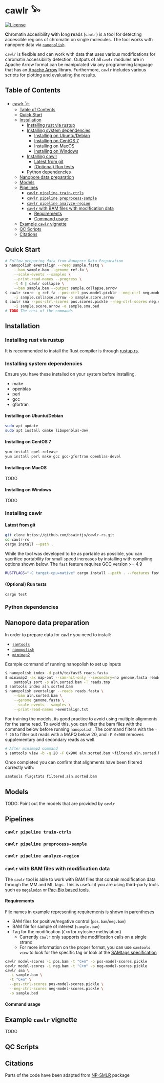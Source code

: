 # cawlr 𓅨

[![License](https://img.shields.io/badge/license-BSD_3--Clause-informational)](./LICENSE)

**C**hromatin **a**ccesibility **w**ith **l**ong **r**eads (`cawlr`) is a tool for detecting accessible regions of chromatin on single molecules. The tool works with nanopore data via [`nanopolish`](https://github.com/jts/nanopolish).

<!-- TODO or PacBio data via [`kineticsTools`](https://github.com/PacificBiosciences/kineticsTools). -->

`cawlr` is flexible and can work with data that uses various modifications for chromatin accessibility detection. Outputs of all `cawlr` modules are in Apache Arrow format can be manipulated via any programming language that has an [Apache Arrow](https://arrow.apache.org/install/) library. Furthermore, `cawlr` includes various scripts for plotting and evaluating the results.

## Table of Contents

- [cawlr 𓅨](#cawlr-𓅨)
  - [Table of Contents](#table-of-contents)
  - [Quick Start](#quick-start)
  - [Installation](#installation)
    - [Installing rust via rustup](#installing-rust-via-rustup)
    - [Installing system dependencies](#installing-system-dependencies)
      - [Installing on Ubuntu/Debian](#installing-on-ubuntudebian)
      - [Installing on CentOS 7](#installing-on-centos-7)
      - [Installing on MacOS](#installing-on-macos)
      - [Installing on Windows](#installing-on-windows)
    - [Installing cawlr](#installing-cawlr)
      - [Latest from git](#latest-from-git)
      - [(Optional) Run tests](#optional-run-tests)
    - [Python dependencies](#python-dependencies)
  - [Nanopore data preparation](#nanopore-data-preparation)
  - [Models](#models)
  - [Pipelines](#pipelines)
    - [`cawlr pipeline train-ctrls`](#cawlr-pipeline-train-ctrls)
    - [`cawlr pipeline preprocess-sample`](#cawlr-pipeline-preprocess-sample)
    - [`cawlr pipeline analyze-region`](#cawlr-pipeline-analyze-region)
    - [`cawlr` with BAM files with modification data](#cawlr-with-bam-files-with-modification-data)
      - [Requirements](#requirements)
      - [Command usage](#command-usage)
  - [Example `cawlr` vignette](#example-cawlr-vignette)
  - [QC Scripts](#qc-scripts)
  - [Citations](#citations)

## Quick Start

```bash
# Follow preparing data from Nanopore Data Preparation
$ nanopolish eventalign --read sample.fastq \
    --bam sample.bam --genome ref.fa \
    --scale-events --samples \
    --print-read-names --progress \
    -t 4 | cawlr collapse \
    --bam sample.bam --output sample.collapse.arrow
$ cawlr score -g ref.fa --pos-ctrl pos.model.pickle --neg-ctrl neg.model.pickle \
    -i sample.collapse.arrow -o sample.score.arrow
$ cawlr sma --pos-ctrl-scores pos.scores.pickle --neg-ctrl-scores neg.scores.pickle \
    -i sample.score.arrow -o sample.sma.bed
# TODO The rest of the commands
```

## Installation

### Installing rust via rustup

It is recommended to install the Rust compiler is through [rustup.rs](https://rustup.rs/).

### Installing system dependencies

Ensure you have these installed on your system before installing.

- make
- openblas
- perl
- gcc
- gfortran

#### Installing on Ubuntu/Debian

```bash
sudo apt update
sudo apt install cmake libopenblas-dev
```

#### Installing on CentOS 7

```bash
yum install epel-release
yum install perl make gcc gcc-gfortran openblas-devel
```

#### Installing on MacOS

TODO

#### Installing on Windows

TODO

### Installing cawlr

#### Latest from git

```bash
git clone https://github.com/bsaintjo/cawlr-rs.git
cd cawlr-rs
cargo install --path .
```

While the tool was developed to be as portable as possible, you can sacrifice portability for small speed increases by installing with compiling options shown below. The `fast` feature requires GCC version >= 4.9

```bash
RUSTFLAGS="-C target-cpu=native" cargo install --path . --features fast
```

#### (Optional) Run tests

```bash
cargo test
```

### Python dependencies

## Nanopore data preparation

In order to prepare data for `cawlr` you need to install:

- [`samtools`](http://www.htslib.org/)
- [`nanopolish`](https://github.com/jts/nanopolish)
- [`minimap2`](https://github.com/lh3/minimap2)

Example command of running nanopolish to set up inputs

```bash
$ nanopolish index -d path/to/fast5 reads.fasta
$ minimap2 -ax map-ont --sam-hit-only --secondary=no genome.fasta reads.fasta | \
    samtools sort -o aln.sorted.bam -T reads.tmp
$ samtools index aln.sorted.bam
$ nanopolish eventalign --reads reads.fasta \
    --bam aln.sorted.bam \
    --genome genome.fasta \
    --scale-events --samples \
    --print-read-names >eventalign.txt
```

<!-- TODO Confirm that cawlr collapse will fail without `--sam-hit-only` -->

For training the models, its good practice to avoid using multiple alignments for the same read.
To avoid this, you can filter the bam files with the command below before running `nanopolish`. The command filters with the `-f 20` to filter out reads with a MAPQ below 20, and `-F 0x900` removes supplementary and secondary reads as well.

```bash
# After minimap2 command
$ samtools view -b -q 20 -F 0x900 aln.sorted.bam >filtered.aln.sorted.bam
```

Once completed you can confirm that alignments have been filtered correctly with:

```bash
samtools flagstats filtered.aln.sorted.bam
```

## Models

TODO: Point out the models that are provided by `cawlr`

## Pipelines

### `cawlr pipeline train-ctrls`

### `cawlr pipeline preprocess-sample`

### `cawlr pipeline analyze-region`

### `cawlr` with BAM files with modification data

The `cawlr` tool is able to work with BAM files that contain modification data through the MM and ML tags. This is useful if you are using third-party tools such as [`megalodon`](https://github.com/nanoporetech/megalodon) or [Pac-Bio based tools](https://github.com/PacificBiosciences/primrose).

#### Requirements

File names in example representing requirements is shown in parentheses

- BAM files for positive/negative control (`pos.bam`/`neg.bam`)
- BAM file for sample of interest (`sample.bam`)
- Tag for the modification (`C+m` for cytosine methylation)
  - Currently `cawlr` only supports the modification calls on a single strand
  - For more information on the proper format, you can use `samtools view` to look for the specific tag or look at the [SAMtags specification](https://samtools.github.io/hts-specs/SAMtags.pdf)

```bash
cawlr model-scores -i pos.bam -t "C+m" -o pos-model-scores.pickle
cawlr model-scores -i neg.bam -t "C+m" -o neg-model-scores.pickle
cawlr sma \
  -i sample.bam \
  -t "C+m" \
  --pos-ctrl-scores pos-model-scores.pickle \
  --neg-ctrl-scores neg-model-scores.pickle \
  -o sample.bed
```

#### Command usage

## Example `cawlr` vignette

TODO

## QC Scripts

## Citations

Parts of the code have been adapted from [NP-SMLR](https://github.com/imatrm/NP-SMLR) package
